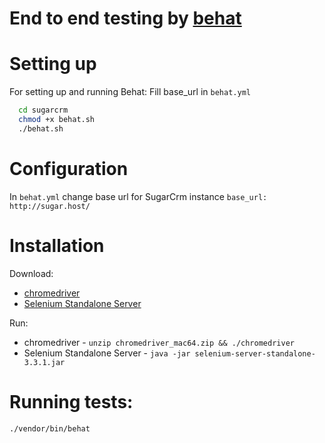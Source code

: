 # End to end testing by [behat](http://behat.org/)

# Setting up 
For setting up and running Behat:
Fill base_url in `behat.yml`
```sh
  cd sugarcrm
  chmod +x behat.sh
  ./behat.sh
``` 

# Configuration
In `behat.yml` change base url for SugarCrm instance `base_url: http://sugar.host/` 

# Installation
Download: 
 * [chromedriver](https://sites.google.com/a/chromium.org/chromedriver/downloads)
 * [Selenium Standalone Server](http://www.seleniumhq.org/download/)

Run:
 * chromedriver - `unzip chromedriver_mac64.zip && ./chromedriver`
 * Selenium Standalone Server - `java -jar selenium-server-standalone-3.3.1.jar`

# Running tests:
`./vendor/bin/behat`
